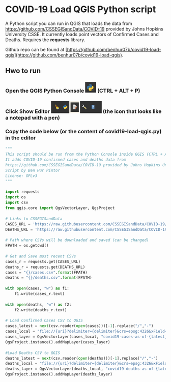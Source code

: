 # COVID-19 Load QGIS Python script

A Python script you can run in QGIS that loads the data from https://github.com/CSSEGISandData/COVID-19 provided by Johns Hopkins University CSSE.
It currently loads point vectors of Confirmed Cases and Deaths. Requires the **requests** library.

Github repo can be found at [https://github.com/benhur07b/covid19-load-qgis](https://github.com/benhur07b/covid19-load-qgis).


## Hwo to run
### Open the QGIS Python Console ![Python Console](https://raw.githubusercontent.com/benhur07b/open-hazards-ph-qgis-browser/gh-pages/static/images/py.png) (CTRL + ALT + P)
### Click Show Editor  ![Show Editor](https://raw.githubusercontent.com/benhur07b/open-hazards-ph-qgis-browser/gh-pages/static/images/ed.png) (the icon that looks like a notepad with a pen)
### Copy the code below (or the content of covid19-load-qgis.py) in the editor

```python
"""
This script should be run from the Python Console inside QGIS (CTRL + ALT + P).
It adds COVID-19 confirmed cases and deaths data from
https://github.com/CSSEGISandData/COVID-19 provided by Johns Hopkins University CSSE.
Script by Ben Hur Pintor
License: GPLv3
"""

import requests
import os
import csv
from qgis.core import QgsVectorLayer, QgsProject

# Links to CSSEGISandData
CASES_URL = 'https://raw.githubusercontent.com/CSSEGISandData/COVID-19/master/csse_covid_19_data/csse_covid_19_time_series/time_series_19-covid-Confirmed.csv'
DEATHS_URL = 'https://raw.githubusercontent.com/CSSEGISandData/COVID-19/master/csse_covid_19_data/csse_covid_19_time_series/time_series_19-covid-Deaths.csv'

# Path where CSVs will be downloaded and saved (can be changed)
FPATH = os.getcwd()

# Get and Save most recent CSVs
cases_r = requests.get(CASES_URL)
deaths_r = requests.get(DEATHS_URL)
cases = "{}/cases.csv".format(FPATH)
deaths = "{}/deaths.csv".format(FPATH)

with open(cases, "w") as f1:
    f1.write(cases_r.text)

with open(deaths, "w") as f2:
    f2.write(deaths_r.text)

# Load Confirmed Cases CSV to QGIS
cases_latest = next(csv.reader(open(cases)))[-1].replace("/","-")
cases_local = "file://{uri}?delimiter={delimiter}&crs=epsg:4326&xField={x}&yField={y}".format(uri=cases, delimiter=",", x="Long", y="Lat")
cases_layer = QgsVectorLayer(cases_local, "covid19-cases-as-of-{latest}".format(latest=cases_latest), "delimitedtext")
QgsProject.instance().addMapLayer(cases_layer)

#Load Deaths CSV to QGIS
deaths_latest = next(csv.reader(open(deaths)))[-1].replace("/","-")
deaths_local = "file://{uri}?delimiter={delimiter}&crs=epsg:4326&xField={x}&yField={y}".format(uri=deaths, delimiter=",", x="Long", y="Lat")
deaths_layer = QgsVectorLayer(deaths_local, "covid19-deaths-as-of-{latest}".format(latest=deaths_latest), "delimitedtext")
QgsProject.instance().addMapLayer(deaths_layer)
```
